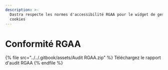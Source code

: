```yaml
---
description: >-
  Dastra respecte les normes d'accessibilité RGAA pour le widget de gestion des
  cookies
---
```


# Conformité RGAA

{% file src="../../.gitbook/assets/Audit RGAA.zip" %}
Téléchargez le rapport d'audit RGAA
{% endfile %}
